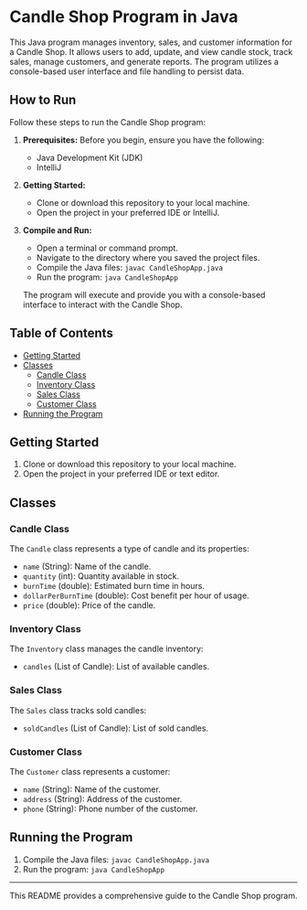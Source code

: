 # Candle Shop Program in Java

This Java program manages inventory, sales, and customer information for a Candle Shop. It allows users to add, update, and view candle stock, track sales, manage customers, and generate reports. The program utilizes a console-based user interface and file handling to persist data.

## How to Run

Follow these steps to run the Candle Shop program:

1. **Prerequisites:** Before you begin, ensure you have the following:

   - Java Development Kit (JDK)
   - IntelliJ

2. **Getting Started:**

   - Clone or download this repository to your local machine.
   - Open the project in your preferred IDE or IntelliJ.

3. **Compile and Run:**

   - Open a terminal or command prompt.
   - Navigate to the directory where you saved the project files.
   - Compile the Java files: `javac CandleShopApp.java`
   - Run the program: `java CandleShopApp`

   The program will execute and provide you with a console-based interface to interact with the Candle Shop.


## Table of Contents


- [Getting Started](#getting-started)
- [Classes](#classes)
    - [Candle Class](#candle-class)
    - [Inventory Class](#inventory-class)
    - [Sales Class](#sales-class)
    - [Customer Class](#customer-class)
- [Running the Program](#running-the-program)

## Getting Started

1. Clone or download this repository to your local machine.
2. Open the project in your preferred IDE or text editor.

## Classes

### Candle Class

The `Candle` class represents a type of candle and its properties:

- `name` (String): Name of the candle.
- `quantity` (int): Quantity available in stock.
- `burnTime` (double): Estimated burn time in hours.
- `dollarPerBurnTime` (double): Cost benefit per hour of usage.
- `price` (double): Price of the candle.

### Inventory Class

The `Inventory` class manages the candle inventory:

- `candles` (List of Candle): List of available candles.

### Sales Class

The `Sales` class tracks sold candles:

- `soldCandles` (List of Candle): List of sold candles.

### Customer Class

The `Customer` class represents a customer:

- `name` (String): Name of the customer.
- `address` (String): Address of the customer.
- `phone` (String): Phone number of the customer.

## Running the Program

1. Compile the Java files: `javac CandleShopApp.java`
2. Run the program: `java CandleShopApp`

---

This README provides a comprehensive guide to the Candle Shop program. 